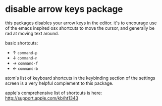 disable arrow keys package
==========================

this packages disables your arrow keys in the editor. it's to encourage use of
the emacs inspired osx shortcuts to move the cursor, and generally be rad at
moving text around.

basic shortcuts:

- ↑ `command-p`
- ↓ `command-n`
- → `command-f`
- ← `command-b`

atom's list of keyboard shortcuts in the keybinding section of the settings
screen is a very helpful complement to this package.

apple's comprehensive list of shortcuts is here:
http://support.apple.com/kb/ht1343

